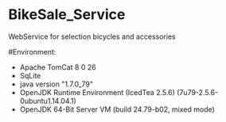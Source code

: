 # BikeSale_Service
WebService for selection  bicycles and  accessories

#Environment:
<ul>
  <li>Apache TomCat 8 0 26</li>
  <li>SqLite</li>
  <li>java version "1.7.0_79"</li>
  <li>OpenJDK Runtime Environment (IcedTea 2.5.6) (7u79-2.5.6-0ubuntu1.14.04.1)</li>
  <li>OpenJDK 64-Bit Server VM (build 24.79-b02, mixed mode)</li>
<ul>
